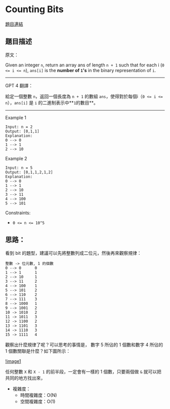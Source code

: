 # Counting Bits

[題目連結](https://leetcode.com/problems/counting-bits/description/)

## 題目描述
原文：
  
Given an integer `n`, return an array ans of length `n + 1` such that for each i (`0 <= i <= n`), `ans[i]` is the **number of `1`'s** in the binary representation of `i`.

----

GPT 4 翻譯：

給定一個整數 `n`，返回一個長度為 `n + 1` 的數組 `ans`，使得對於每個i（`0 <= i <= n`），`ans[i]` 是 `i` 的二進制表示中**`1`的數目**。

----

Example 1
```
Input: n = 2
Output: [0,1,1]
Explanation:
0 --> 0
1 --> 1
2 --> 10
```

Example 2
```
Input: n = 5
Output: [0,1,1,2,1,2]
Explanation:
0 --> 0
1 --> 1
2 --> 10
3 --> 11
4 --> 100
5 --> 101
```

Constraints:
* `0 <= n <= 10^5`


## 思路：

看到 bit 的題型，建議可以先將整數列成二位元，然後再來觀察規律：

```
整數 -> 位元數, 1 的個數
0 --> 0      0
1 --> 1      1
2 --> 10     1
3 --> 11     2
4 --> 100    1
5 --> 101    2
6 --> 110    2
7 --> 111    3
8 --> 1000   1
9 --> 1001   2
10 -> 1010   2
11 -> 1011   3
12 -> 1100   2
13 -> 1101   3
14 -> 1110   3
15 -> 1111   4
```

觀察出什麼規律了呢？可以思考的事情是， 數字 5 所佔的 1 個數和數字 4 所佔的 1 個數關聯是什麼？如下圖所示：

[!image1](./image1.png)

任何整數 `X` 和 `X - 1` 的前半段，一定會有一樣的 1 個數，只要兩個做 `&` 就可以把共同的地方找出來，

* 複雜度：
  * 時間複雜度：O(N)
  * 空間複雜度：O(1)
